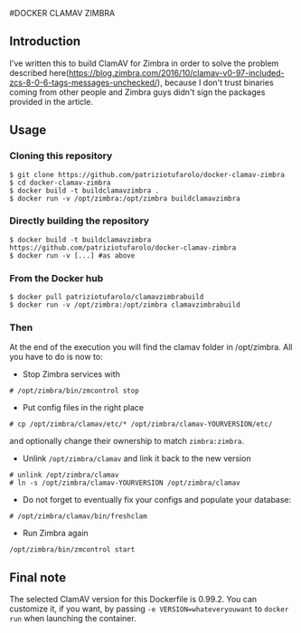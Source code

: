#DOCKER CLAMAV ZIMBRA
## Introduction

I've written this to build ClamAV for Zimbra in order to solve the problem described
here(https://blog.zimbra.com/2016/10/clamav-v0-97-included-zcs-8-0-6-tags-messages-unchecked/), because I don't trust binaries coming from other people and Zimbra guys didn't sign the packages provided in the article.

## Usage
### Cloning this repository

```
$ git clone https://github.com/patriziotufarolo/docker-clamav-zimbra
$ cd docker-clamav-zimbra
$ docker build -t buildclamavzimbra .
$ docker run -v /opt/zimbra:/opt/zimbra buildclamavzimbra
```

### Directly building the repository
```
$ docker build -t buildclamavzimbra https://github.com/patriziotufarolo/docker-clamav-zimbra
$ docker run -v [...] #as above
```

### From the Docker hub
```
$ docker pull patriziotufarolo/clamavzimbrabuild
$ docker run -v /opt/zimbra:/opt/zimbra clamavzimbrabuild
```

### Then
At the end of the execution you will find the clamav folder in /opt/zimbra.
All you have to do is now to:

- Stop Zimbra services with
```
# /opt/zimbra/bin/zmcontrol stop
```
- Put config files in the right place
```
# cp /opt/zimbra/clamav/etc/* /opt/zimbra/clamav-YOURVERSION/etc/
```
and optionally change their ownership to match `zimbra:zimbra`.

- Unlink ` /opt/zimbra/clamav ` and link it back to the new version

```
# unlink /opt/zimbra/clamav
# ln -s /opt/zimbra/clamav-YOURVERSION /opt/zimbra/clamav
```

- Do not forget to eventually fix your configs and populate your database:

```
# /opt/zimbra/clamav/bin/freshclam
```

- Run Zimbra again 

```
/opt/zimbra/bin/zmcontrol start
```

## Final note
The selected ClamAV version for this Dockerfile is 0.99.2.
You can customize it, if you want, by passing `-e VERSION=whateveryouwant` to `docker run` when launching the container.

